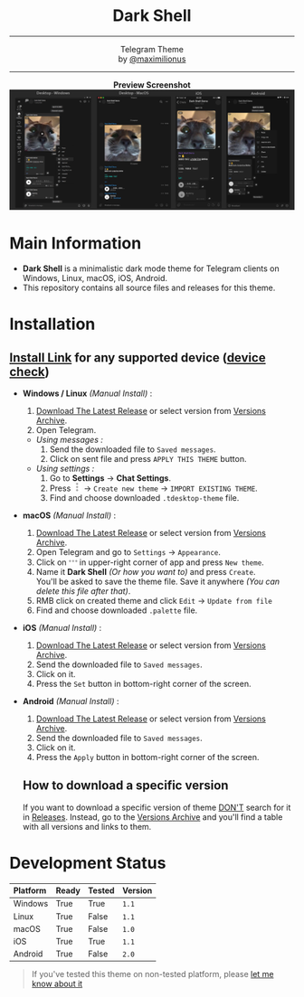<div align="center">
	<h1><b>Dark Shell</b></h1><hr>Telegram Theme<br>
	by <a href="https://github.com/maximilionus">@maximilionus</a><h>
</div>
<hr>
<p align="center" >
    <b>Preview Screenshot</b>
    <img src=".github/preview.jpg">
</p>

# Main Information
- **Dark Shell** is a minimalistic dark mode theme for Telegram clients on Windows, Linux, macOS, iOS, Android.
- This repository contains all source files and releases for this theme.

# Installation
## [**Install Link**][telegram-theme-shared-link] for any supported device ([device check](./README.md#Development-Status))

- **Windows / Linux** *(Manual Install)* :
  1. [Download The Latest Release][tdesktop-latest-release] or select version from [Versions Archive](./VERSIONS_ARCHIVE.md).
  2. Open Telegram.
  - *Using messages :*
	1. Send the downloaded file to `Saved messages`.
	2. Click on sent file and press `APPLY THIS THEME` button.
  - *Using settings :*
	1. Go to **Settings** -> **Chat Settings**.
	2. Press <img src=".github/setup_guide/icon_openVerticalMenu.png" width=15> -> `Create new theme` -> `IMPORT EXISTING THEME`.
	3. Find and choose downloaded `.tdesktop-theme` file.
- **macOS** *(Manual Install)* :
  1. [Download The Latest Release][macOS-latest-release] or select version from [Versions Archive](./VERSIONS_ARCHIVE.md).
  2. Open Telegram and go to `Settings` -> `Appearance`.
  3. Click on <img src=".github/setup_guide/icon_openHorizontalMenu.png" width=15> in upper-right corner of app and press `New theme`.
  4. Name it **Dark Shell** *(Or how you want to)* and press `Create`.<br>You'll be asked to save the theme file. Save it anywhere *(You can delete this file after that)*.
  5. RMB click on created theme and click `Edit` -> `Update from file`
  6. Find and choose downloaded `.palette` file.
- **iOS** *(Manual Install)* :
  1. [Download The Latest Release][iOS-latest-release] or select version from [Versions Archive](./VERSIONS_ARCHIVE.md).
  2. Send the downloaded file to `Saved messages`.
  3. Click on it.
  4. Press the `Set` button in bottom-right corner of the screen.
- **Android** *(Manual Install)* :
  1. [Download The Latest Release][android-latest-release] or select version from [Versions Archive](./VERSIONS_ARCHIVE.md).
  2. Send the downloaded file to `Saved messages`.
  3. Click on it.
  4. Press the `Apply` button in bottom-right corner of the screen.

	## How to download a specific version
	If you want to download a specific version of theme <ins>DON'T</ins> search for it in [Releases](https://github.com/maximilionus/Telegram-Dark-Shell/releases). Instead, go to the [Versions Archive](./VERSIONS_ARCHIVE.md) and you'll find a table with all versions and links to them.

# Development Status
| **Platform** | **Ready** | **Tested** | **Version** |
| :----------- | :-------- | :--------- | :---------- |
| Windows      | True      | True       | `1.1`       |
| Linux        | True      | False      | `1.1`       |
| macOS        | True      | False      | `1.0`       |
| iOS          | True      | True       | `1.1`       |
| Android      | True      | False      | `2.0`       |

> If you've tested this theme on non-tested platform, please [let me know about it](https://github.com/maximilionus/Telegram-Dark-Shell/issues/new?labels=platform-tested)

<!-- REFERENCE LINKS -->
[telegram-theme-shared-link]: https://t.me/addtheme/DarkShell (Telegram Theme Shared Link)
[tdesktop-latest-release]: https://github.com/maximilionus/Telegram-Dark-Shell/releases/latest/download/DarkShell.tdesktop-theme (Download the latest release for Windows / Linux)
[macOS-latest-release]: https://github.com/maximilionus/Telegram-Dark-Shell/releases/latest/download/DarkShell.palette (Download the latest release for macOS)
[iOS-latest-release]: https://github.com/maximilionus/Telegram-Dark-Shell/releases/latest/download/DarkShell.tgios-theme (Download the latest release for iOS)
[android-latest-release]: https://github.com/maximilionus/Telegram-Dark-Shell/releases/latest/download/DarkShell.attheme (Download the latest release for Android)
